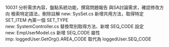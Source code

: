 10031
分析需求內容，盤點系統功能，撰寫問題報告
與SA討論需求，確認修改方向
檢索特定語法，刪除註解
new: SysSet.cs 新增共用方法，取得特定 SET_ITEM 內第一個 SET_TYPE  
new: SystemController.cs 替換幣別取得方法、新增 SEQ_CODE 設定  
new: EmpUserModel.cs 新增 SEQ_CODE 屬性  
imp: loggedUser.GetOrg().AREA_CODE 取代為 loggedUser.SEQ_CODE